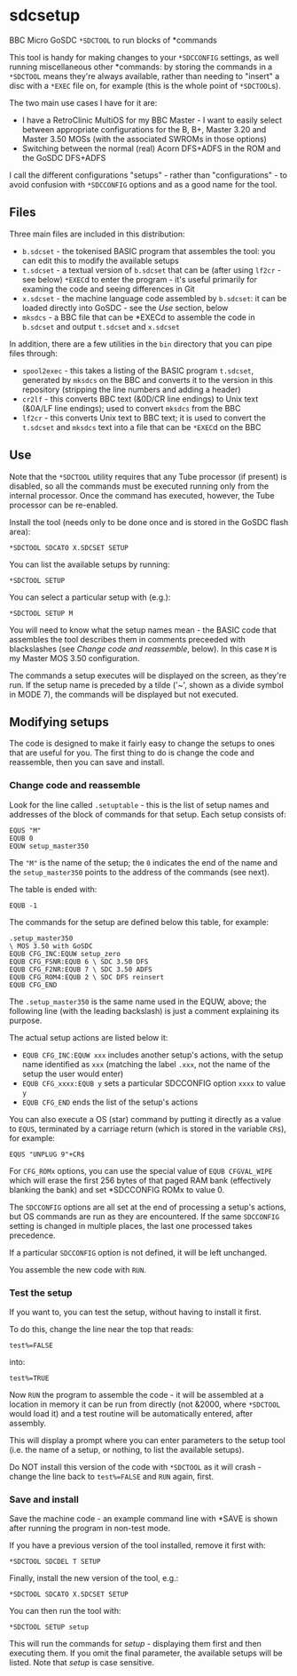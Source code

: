 # sdcsetup

BBC Micro GoSDC `*SDCTOOL` to run blocks of *commands

This tool is handy for making changes to your `*SDCCONFIG` settings, as well
running miscellaneous other *commands: by storing the commands in a `*SDCTOOL`
means they're always available, rather than needing to "insert" a disc with a
`*EXEC` file on, for example (this is the whole point of `*SDCTOOL`s).

The two main use cases I have for it are:

* I have a RetroClinic MultiOS for my BBC Master - I want to easily select between appropriate configurations for the B, B+, Master 3.20 and Master 3.50 MOSs (with the associated SWROMs in those options)
* Switching between the normal (real) Acorn DFS+ADFS in the ROM and the GoSDC DFS+ADFS

I call the different configurations "setups" - rather than "configurations" -
to avoid confusion with `*SDCCONFIG` options and as a good name for the tool.

## Files

Three main files are included in this distribution:

* `b.sdcset` - the tokenised BASIC program that assembles the tool: you can edit this to modify the available setups
* `t.sdcset` - a textual version of `b.sdcset` that can be (after using `lf2cr` - see below) `*EXEC`d to enter the program - it's useful primarily for examing the code and seeing differences in Git
* `x.sdcset` - the machine language code assembled by `b.sdcset`: it can be loaded directly into GoSDC - see the _Use_ section, below
* `mksdcs` - a BBC file that can be *EXECd to assemble the code in `b.sdcset` and output `t.sdcset` and `x.sdcset`

In addition, there are a few utilities in the `bin` directory that you can pipe files through:

* `spool2exec` - this takes a listing of the BASIC program `t.sdcset`, generated by `mksdcs` on the BBC and converts it to the version in this repository (stripping the line numbers and adding a header)
* `cr2lf` - this converts BBC text (&0D/CR line endings) to Unix text (&0A/LF line endings); used to convert `mksdcs` from the BBC
* `lf2cr` - this converts Unix text to BBC text; it is used to convert the `t.sdcset` and `mksdcs` text into a file that can be `*EXEC`d on the BBC

## Use

Note that the `*SDCTOOL` utility requires that any Tube processor (if present)
is disabled, so all the commands must be executed running only from the
internal processor.  Once the command has executed, however, the Tube
processor can be re-enabled.

Install the tool (needs only to be done once and is stored in the GoSDC flash
area):

    *SDCTOOL SDCATO X.SDCSET SETUP

You can list the available setups by running:

    *SDCTOOL SETUP

You can select a particular setup with (e.g.):

    *SDCTOOL SETUP M

You will need to know what the setup names mean - the BASIC code that
assembles the tool describes them in comments preceeded with blackslashes (see
_Change code and reassemble_, below).  In this case `M` is my Master MOS 3.50
configuration.

The commands a setup executes will be displayed on the screen, as they're run.
If the setup name is preceded by a tilde ('~', shown as a divide symbol in
MODE 7), the commands will be displayed but not executed.

## Modifying setups

The code is designed to make it fairly easy to change the setups to ones that
are useful for you.  The first thing to do is change the code and reassemble,
then you can save and install.

### Change code and reassemble

Look for the line called `.setuptable` - this is the list of setup names and
addresses of the block of commands for that setup.  Each setup consists of:

    EQUS "M"
    EQUB 0
    EQUW setup_master350

The `"M"` is the name of the setup; the `0` indicates the end of the name and
the `setup_master350` points to the address of the commands (see next).

The table is ended with:

    EQUB -1

The commands for the setup are defined below this table, for example:

    .setup_master350
    \ MOS 3.50 with GoSDC
    EQUB CFG_INC:EQUW setup_zero
    EQUB CFG_FSNR:EQUB 6 \ SDC 3.50 DFS
    EQUB CFG_F2NR:EQUB 7 \ SDC 3.50 ADFS
    EQUB CFG_ROM4:EQUB 2 \ SDC DFS reinsert
    EQUB CFG_END

The `.setup_master350` is the same name used in the EQUW, above; the following
line (with the leading backslash) is just a comment explaining its purpose.

The actual setup actions are listed below it:

- `EQUB CFG_INC:EQUW xxx` includes another setup's actions, with the setup name identified as `xxx` (matching the label `.xxx`, not the name of the setup the user would enter)
- `EQUB CFG_xxxx:EQUB y` sets a particular SDCCONFIG option `xxxx` to value `y`
- `EQUB CFG_END` ends the list of the setup's actions

You can also execute a OS (star) command by putting it directly as a value
to `EQUS`, terminated by a carriage return (which is stored in the variable
`CR$`), for example:

    EQUS "UNPLUG 9"+CR$

For `CFG_ROMx` options, you can use the special value of `EQUB CFGVAL_WIPE`
which will erase the first 256 bytes of that paged RAM bank (effectively
blanking the bank) and set *SDCCONFIG ROMx to value 0.

The `SDCCONFIG` options are all set at the end of processing a setup's
actions, but OS commands are run as they are encountered.  If the same
`SDCCONFIG` setting is changed in multiple places, the last one processed
takes precedence.

If a particular `SDCCONFIG` option is not defined, it will be left unchanged.

You assemble the new code with `RUN`.

### Test the setup

If you want to, you can test the setup, without having to install it first.

To do this, change the line near the top that reads:

    test%=FALSE

into:

    test%=TRUE

Now `RUN` the program to assemble the code - it will be assembled at a
location in memory it can be run from directly (not &2000, where `*SDCTOOL`
would load it) and a test routine will be automatically entered, after
assembly.

This will display a prompt where you can enter parameters to the setup tool
(i.e. the name of a setup, or nothing, to list the available setups).

Do NOT install this version of the code with `*SDCTOOL` as it will crash -
change the line back to `test%=FALSE` and `RUN` again, first.

### Save and install

Save the machine code - an example command line with *SAVE is shown after
running the program in non-test mode.

If you have a previous version of the tool installed, remove it first with:

    *SDCTOOL SDCDEL T SETUP

Finally, install the new version of the tool, e.g.:

    *SDCTOOL SDCATO X.SDCSET SETUP

You can then run the tool with:

    *SDCTOOL SETUP setup

This will run the commands for _setup_ - displaying them first and then
executing them.  If you omit the final parameter, the available setups will be
listed.  Note that _setup_ is case sensitive.
